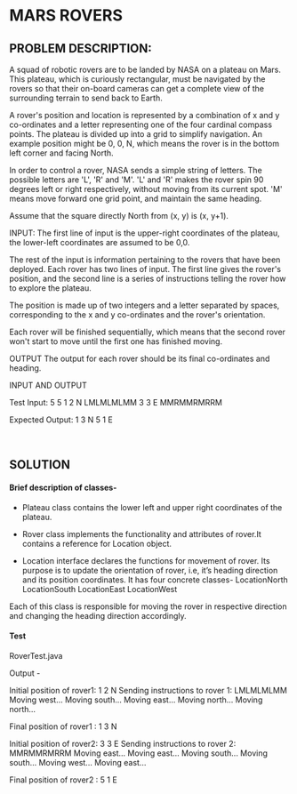# MARS ROVERS
## PROBLEM DESCRIPTION: 
A squad of robotic rovers are to be landed by NASA on a plateau on Mars.
This plateau, which is curiously rectangular, must be navigated by the
rovers so that their on-board cameras can get a complete view of the
surrounding terrain to send back to Earth.

A rover's position and location is represented by a combination of x and y
co-ordinates and a letter representing one of the four cardinal compass
points. The plateau is divided up into a grid to simplify navigation. An
example position might be 0, 0, N, which means the rover is in the bottom
left corner and facing North.

In order to control a rover, NASA sends a simple string of letters. The
possible letters are 'L', 'R' and 'M'. 'L' and 'R' makes the rover spin 90
degrees left or right respectively, without moving from its current spot.
'M' means move forward one grid point, and maintain the same heading.

Assume that the square directly North from (x, y) is (x, y+1).

INPUT:
The first line of input is the upper-right coordinates of the plateau, the
lower-left coordinates are assumed to be 0,0.

The rest of the input is information pertaining to the rovers that have
been deployed. Each rover has two lines of input. The first line gives the
rover's position, and the second line is a series of instructions telling
the rover how to explore the plateau.

The position is made up of two integers and a letter separated by spaces,
corresponding to the x and y co-ordinates and the rover's orientation.

Each rover will be finished sequentially, which means that the second rover
won't start to move until the first one has finished moving.


OUTPUT
The output for each rover should be its final co-ordinates and heading.

INPUT AND OUTPUT

Test Input:
5 5
1 2 N
LMLMLMLMM
3 3 E
MMRMMRMRRM

Expected Output:
1 3 N
5 1 E

<br>

## SOLUTION
#### Brief description of classes- 

* Plateau class contains the lower left and upper right coordinates of the plateau.
* Rover class implements the functionality and attributes of rover.It contains a reference for Location object.

* Location interface declares the functions for movement of rover. Its purpose is to update the orientation of rover, i.e, it’s heading direction and its position coordinates.
It has four concrete classes-
LocationNorth 
LocationSouth
LocationEast
LocationWest

Each of this class is responsible for moving the rover in respective direction and changing the heading direction accordingly.

#### Test
RoverTest.java

Output -

Initial position of rover1: 1 2 N
Sending instructions to rover 1: LMLMLMLMM
Moving west...
Moving south...
Moving east...
Moving north...
Moving north...

Final position of rover1 : 1 3 N

Initial position of rover2: 3 3 E
Sending instructions to rover 2: MMRMMRMRRM
Moving east...
Moving east...
Moving south...
Moving south...
Moving west...
Moving east...

Final position of rover2 : 5 1 E
